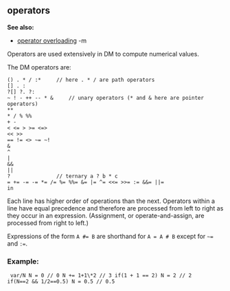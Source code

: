 ## operators
**See also:**
*   [operator overloading](/ref/operator/overload.md) -m

Operators are used extensively in DM to compute numerical
values. 

The DM operators are:
``` dmcode
() . * / :*     // here . * / are path operators
[] . :
?[] ?. ?:
~ ! - ++ -- * &     // unary operators (* and & here are pointer operators)
**
* / % %%
+ -
< <= > >= <=>
<< >>
== != <> ~= ~!
&
^
|
&&
||
?               // ternary a ? b * c
= += -= -= *= /= %= %%= &= |= ^= <<= >>= := &&= ||=
in
```


Each line has higher order of operations than the next.
Operators within a line have equal precedence and therefore are
processed from left to right as they occur in an expression.
(Assignment, or operate-and-assign, are processed from right to left.)


Expressions of the form `A #= B` are shorthand for `A = A # B`
except for `~=` and `:=`.
### Example:

```
 var/N N = 0 // 0 N += 1+1\*2 // 3 if(1 + 1 == 2) N = 2 // 2
if(N==2 && 1/2==0.5) N = 0.5 // 0.5 
```
